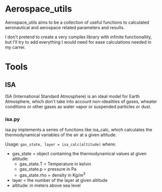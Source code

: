 # Aerospace_utils

Aerospace_utils aims to be a collection of useful functions to calculated
aeronautical and aerospace related parameters and results.

I don't pretend to create a very complex library with infinite functionallity, but
I'll try to add everything I would need for ease calculations needed in my carrer.

# Tools
## ISA

ISA (International Standard Atmosphere) is an ideal model for Earth Atmosphere,
which don't take into account non-idealities of gases, wheater conditions or
other gases as water vapor or suspended particles or dust.

### isa.py
isa.py implements a series of functions like isa_calc, which calculates the
thermodynamical variables of the air at a given altitude.

Usage: `gas_state, layer = isa_calc(altitude)`
where:

- gas_state = object containing the thermodynamical values at given altitude:
  - gas_state.T = Temperature in kelvin
  - gas_state.p = pressure in Pa
  - gas_state.rho = density in Kg/m<sup>3</sup>
- layer = the number of the layer at given altitude
- altitude: in meters above sea level
